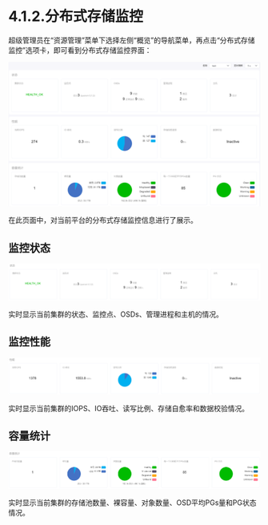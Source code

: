 # 4.1.2.分布式存储监控

超级管理员在“资源管理”菜单下选择左侧“概览”的导航菜单，再点击“分布式存储监控”选项卡，即可看到分布式存储监控界面：

![image-20210127150403899](ceph_monitor.assets/image-20210127150403899.png)

在此页面中，对当前平台的分布式存储监控信息进行了展示。

## 监控状态

![image-20210127153037824](ceph_monitor.assets/image-20210127153037824.png)

实时显示当前集群的状态、监控点、OSDs、管理进程和主机的情况。

## 监控性能

![image-20210127153106874](ceph_monitor.assets/image-20210127153106874.png)

实时显示当前集群的IOPS、IO吞吐、读写比例、存储自愈率和数据校验情况。

## 容量统计

![image-20210127153120469](ceph_monitor.assets/image-20210127153120469.png)

实时显示当前集群的存储池数量、裸容量、对象数量、OSD平均PGs量和PG状态情况。